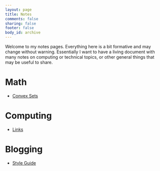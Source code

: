 ```yaml
---
layout: page
title: Notes
comments: false
sharing: false
footer: false
body_id: archive
---
```


Welcome to my notes pages. Everything here is a bit formative and may change without warning. Essentially I want to have a living document with many notes on computing or technical topics, or other general things that may be useful to share. 

# Math #

- [Convex Sets](/notes/convexsets.html)

# Computing #

- [Links](/notes/links.html)
 
# Blogging #

- [Style Guide](/notes/style.html)
